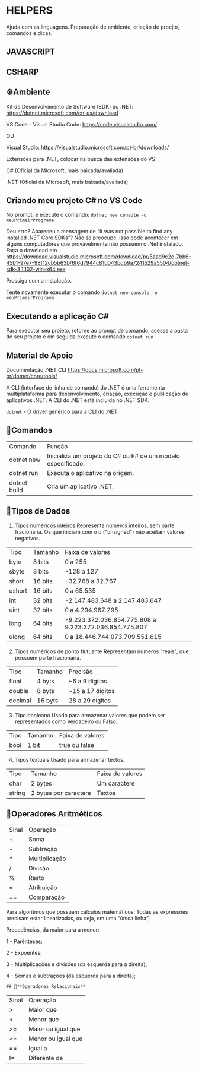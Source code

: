 # HELPERS
Ajuda com as linguagens. Preparação de ambiente, criação de proejto, comandos e dicas.

## JAVASCRIPT


## CSHARP

## ⚙️Ambiente 

Kit de Desenvolvimento de Software (SDK) do .NET: 
https://dotnet.microsoft.com/en-us/download

VS Code - Visual Studio Code: https://code.visualstudio.com/

OU 

Visual Studio: https://visualstudio.microsoft.com/pt-br/downloads/

Extensões para .NET, colocar na busca das extensões do VS

C# (Oficial da Microsoft, mais baixada/avaliada)

.NET (Oficial da Microsoft, mais baixada/avaliada)

## Criando meu projeto C# no VS Code
No prompt, e execute o comando: `dotnet new console -o meuPrimeirPrograma`

Deu erro? Apareceu a mensagem de “It was not possible to find any installed .NET Core SDKs”? Não se preocupe, isso pode acontecer em alguns computadores que provavelmente não possuem o .Net instalado. Faça o download em https://download.visualstudio.microsoft.com/download/pr/5aad9c2c-7bb6-45b1-97e7-98f12cb5b63b/6f6d7944c81b043bdb9a7241529a5504/dotnet-sdk-3.1.102-win-x64.exe

Prossiga com a instalação.

Tente novamente executar o comando `dotnet new console -o meuPrimeirPrograma`

## Executando a aplicação C#
Para executar seu projeto, retorne ao prompt de comando, acesse a pasta do seu projeto e em seguida execute o comando `dotnet run`

## Material de Apoio
Documentação .NET CLI https://docs.microsoft.com/pt-br/dotnet/core/tools/

A CLI (interface de linha de comando) do .NET é uma ferramenta multiplataforma para desenvolvimento, criação, execução e publicação de aplicativos .NET. A CLI do .NET está incluída no .NET SDK.

`dotnet` - O driver genérico para a CLI do .NET.

## 📄**Comandos**  
  
   <table>
   <tr>
   <td>Comando</td>
   <td>Função</td>
   </tr>
   <tr>
   <td>dotnet new</td>
   <td>Inicializa um projeto do C# ou F# de um modelo especificado.</td>
   </tr>
   <tr>
   <td>dotnet run</td>
   <td>Executa o aplicativo na origem.</td>
   </tr>
   <tr>
   <td>dotnet build</td>
   <td>	Cria um aplicativo .NET.</td>
   </tr>
   </table>

   ## 📄**Tipos de Dados**  
  
   1) Tipos numéricos inteiros
   Representa numeros inteiros, sem parte fracionária. Os que iniciam com o u ("unsigned") não aceitam valores negativos.
   <table>
   <tr>
   <td>Tipo</td>
   <td>Tamanho</td>
   <td>Faixa de valores</td>
   </tr>
   <tr>
   <td>byte</td>
   <td>8 bits</td>
   <td>0 a 255</td> 
   </tr>
   <tr>
   <td>sbyte</td>
   <td>8 bits</td>
   <td>-128 a 127</td> 
   </tr>
   <tr>
   <td>short</td>
   <td>16 bits</td>
   <td>-32.768 a 32.767</td> 
   </tr>
   <tr>
   <td>ushort</td>
   <td>16 bits</td>
   <td>0 a 65.535</td> 
   </tr>
   <tr>
   <td>int</td>
   <td>32 bits</td>
   <td>-2.147.483.648 a 2.147.483.647</td> 
   </tr>
   <tr>
   <td>uint</td>
   <td>32 bits</td>
   <td>0 a 4.294.967.295</td> 
   </tr>
   <tr>
   <td>long</td>
   <td>64 bits</td>
   <td>-9.223.372.036.854.775.808 a 9.223.372.036.854.775.807</td> 
   </tr>
   <tr>
   <td>ulong</td>
   <td>64 bits</td>
   <td>0 a 18.446.744.073.709.551.615</td> 
   </tr>
   </table>

   2) Tipos numéricos de ponto flutuante
   Representam numeros "reais", que possuem parte fracionária.
   <table>
   <tr>
   <td>Tipo</td>
   <td>Tamanho</td>
   <td>Precisão</td>
   </tr>
   <tr>
   <td>float</td>
   <td>4 byts</td>
   <td>~6 a 9 dígitos</td> 
   </tr>
   <tr>
   <td>double</td>
   <td>8 byts</td>
   <td>~15 a 17 dígitos</td> 
   </tr>
   <tr>
   <td>decimal</td>
   <td>16 byts</td>
   <td>28 a 29 dígitos</td> 
   </tr>
   </table>

   3) Tipo booleano
   Usado para armazenar valores que podem ser representados como Verdadeiro ou Falso.
   <table>
   <tr>
   <td>Tipo</td>
   <td>Tamanho</td>
   <td>Faixa de valores</td>
   </tr>
   <tr>
   <td>bool</td>
   <td>1 bit</td>
   <td>true ou false</td> 
   </tr>
   </table>

   4) Tipos textuais
   Usado para armazenar textos.
   <table>
   <tr>
   <td>Tipo</td>
   <td>Tamanho</td>
   <td>Faixa de valores</td>
   </tr>
   <tr>
   <td>char</td>
   <td>2 bytes</td>
   <td>Um caractere</td> 
   </tr>
   <tr>
   <td>string</td>
   <td>2 bytes por caractere</td>
   <td>Textos</td> 
   </tr>
   </table>

   ## 📄**Operadores Aritméticos**  

   <table>
   <tr>
   <td>Sinal</td>
   <td>Operação</td>
   </tr>
   <tr>
   <td>+</td>
   <td>Soma</td>
   </tr>
   <tr>
   <td>-</td>
   <td>Subtração</td>
   </tr>
   <tr>
   <td>*</td>
   <td>Multiplicação</td>
   </tr>
   <tr>
   <td>/</td>
   <td>Divisão</td>
   </tr>
   <tr>
   <td>%</td>
   <td>Resto</td>
   </tr>
   <tr>
   <td>=</td>
   <td>Atribuição</td>
   </tr>
   <tr>
   <td>==</td>
   <td>Comparação</td>
   </tr>
   </table>
   
   Para algoritmos que possuam cálculos matemáticos: 
   Todas as expressões precisam estar linearizadas, ou seja, em uma “única linha”;

   Precedências, da maior para a menor:
   
   1 - Parênteses;
   
   2 - Expoentes;
   
   3 - Multiplicações e divisões (da esquerda para a direita);
   
   4 - Somas e subtrações (da esquerda para a direita);

    ## 📄**Operadores Relacionais**  

   <table>
   <tr>
   <td>Sinal</td>
   <td>Operação</td>
   </tr>
   <tr>
   <td> > </td>
   <td>Maior que</td>
   </tr>
   <tr>
   <td> < </td>
   <td>Menor que</td>
   </tr>
   <tr>
   <td> >= </td>
   <td>Maior ou igual que</td>
   </tr>
   <tr>
   <td> <= </td>
   <td>Menor ou igual que</td>
   </tr>
   <tr>
   <td> == </td>
   <td>Igual a</td>
   </tr>
   <tr>
   <td> != </td>
   <td>Diferente de</td>
   </tr>
   </table>


